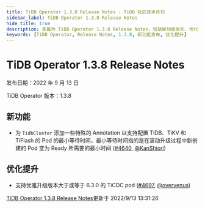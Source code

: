```yaml
---
title: TiDB Operator 1.3.8 Release Notes - TiDB 社区技术月刊
sidebar_label: TiDB Operator 1.3.8 Release Notes
hide_title: true
description: 本篇为 TiDB Operator 1.3.8 Release Notes，包括新功能发布、优化提升等。
keywords: [TiDB Operator, Release Notes, 1.3.8, 新功能发布, 优化提升]
---
```


# TiDB Operator 1.3.8 Release Notes

发布日期：2022 年 9 月 13 日

TiDB Operator 版本：1.3.8

## 新功能

- 为 `TidbCluster` 添加一些特殊的 Annotation 以支持配置 TiDB、TiKV 和 TiFlash 的 Pod 的最小等待时间，最小等待时间指的是在滚动升级过程中新创建的 Pod 变为 Ready 所需要的最小时间 ([#4640](https://github.com/pingcap/tidb-operator/pull/4640), [@KanShiori](https://github.com/KanShiori))

## 优化提升

- 支持优雅升级版本大于或等于 6.3.0 的 TiCDC pod ([#4697](https://github.com/pingcap/tidb-operator/pull/4697), [@overvenus](https://github.com/overvenus))

[TiDB Operator 1.3.8 Release Notes](https://github.com/pingcap/docs-tidb-operator/blob/master/zh/releases/release-1.3.8.md)更新于 2022/9/13 13:31:26